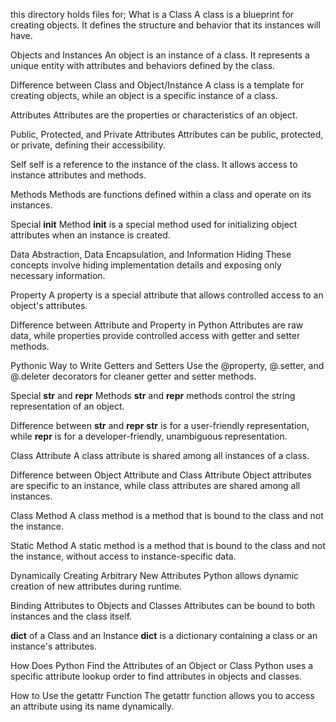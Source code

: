 this directory holds files for;
What is a Class
A class is a blueprint for creating objects. It defines the structure and behavior that its instances will have.

Objects and Instances
An object is an instance of a class. It represents a unique entity with attributes and behaviors defined by the class.

Difference between Class and Object/Instance
A class is a template for creating objects, while an object is a specific instance of a class.

Attributes
Attributes are the properties or characteristics of an object.

Public, Protected, and Private Attributes
Attributes can be public, protected, or private, defining their accessibility.

Self
self is a reference to the instance of the class. It allows access to instance attributes and methods.

Methods
Methods are functions defined within a class and operate on its instances.

Special __init__ Method
__init__ is a special method used for initializing object attributes when an instance is created.

Data Abstraction, Data Encapsulation, and Information Hiding
These concepts involve hiding implementation details and exposing only necessary information.

Property
A property is a special attribute that allows controlled access to an object's attributes.

Difference between Attribute and Property in Python
Attributes are raw data, while properties provide controlled access with getter and setter methods.

Pythonic Way to Write Getters and Setters
Use the @property, @<attribute>.setter, and @<attribute>.deleter decorators for cleaner getter and setter methods.

Special __str__ and __repr__ Methods
__str__ and __repr__ methods control the string representation of an object.

Difference between __str__ and __repr__
__str__ is for a user-friendly representation, while __repr__ is for a developer-friendly, unambiguous representation.

Class Attribute
A class attribute is shared among all instances of a class.

Difference between Object Attribute and Class Attribute
Object attributes are specific to an instance, while class attributes are shared among all instances.

Class Method
A class method is a method that is bound to the class and not the instance.

Static Method
A static method is a method that is bound to the class and not the instance, without access to instance-specific data.

Dynamically Creating Arbitrary New Attributes
Python allows dynamic creation of new attributes during runtime.

Binding Attributes to Objects and Classes
Attributes can be bound to both instances and the class itself.

__dict__ of a Class and an Instance
__dict__ is a dictionary containing a class or an instance's attributes.

How Does Python Find the Attributes of an Object or Class
Python uses a specific attribute lookup order to find attributes in objects and classes.

How to Use the getattr Function
The getattr function allows you to access an attribute using its name dynamically.